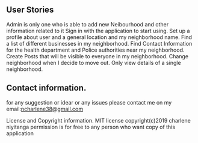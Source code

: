<!-- # projectname
Neibourhood
## Author
Charlene Niyitanga

## Description
Neibourhood  is a web application that allows you to  known about everything happening in your neighborhood.
## Tech used
HTML and CSS
Python
Django
Postgres
Boostrap3
Heroku for deployment  -->

##  User Stories
Admin is only one who is able to add new Neibourhood and other information related to  it
Sign in with the application to start using.
Set up a profile about user and a general location and my neighborhood name.
Find a list of different businesses in my neighborhood.
Find Contact Information for the health department and Police authorities near my neighborhood.
Create Posts that will be visible to everyone in my neighborhood.
Change  neighborhood when I decide to move out.
Only view details of a single neighborhood.

## Contact information.
for any suggestion or idear or any issues please contact me on my email:ncharlene38@gmail.com 

License and Copyright information. MIT license copyright(c)2019 charlene niyitanga permission is for free to any person who want copy of this application